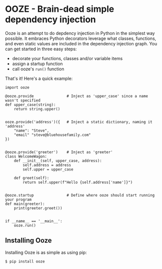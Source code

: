 # OOZE - Brain-dead simple dependency injection #

Ooze is an attempt to do depdency injection in Python in the simplest
way possible.  It embraces Python decorators leverage what classes,
functions, and even static values are included in the dependency
injection graph.  You can get started in three easy steps:

* decorate your functions, classes and/or variable items
* assign a startup function
* call ooze's `run()` function

That's it!  Here's a quick example:

    import ooze

    @ooze.provide               # Inject as 'upper_case' since a name wasn't specified
    def upper_case(string):
        return string.upper()


    ooze.provide('address')({   # Inject a static dictionary, naming it 'address'
        "name": "Steve",
        "email" "steve@bluehousefamily.com"
    })


    @ooze.provide('greeter')    # Inject as 'greeter'
    class WelcomeWagon:
        def __init__(self, upper_case, address):
            self.address = address
            self.upper = upper_case

        def greet(self):
            return self.upper(f"Hello {self.address['name']}")


    @ooze.startup               # Define where ooze should start running your program
    def main(greeter):
        print(greeter.greet())


    if __name__ == '__main__':
        ooze.run()

## Installing Ooze ##

Installing Ooze is as simple as using pip:

    $ pip install ooze